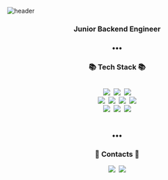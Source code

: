 ![header](https://capsule-render.vercel.app/api?type=soft&height=120&color=0094b6&section=header&text=JiwooKim&fontSize=50&fontColor=f5fcff&animation=twinkling)

<h3 align="center">Junior Backend Engineer</h3>

<h3 align="center">•••</h3>

<h3 align="center">📚 Tech Stack 📚</h3>

<br>

<div align=center>
	<a><img src="https://img.shields.io/badge/Java-003796?style=round-square&logo=Java&logoColor=white"/></a>&nbsp;
	<a><img src="https://img.shields.io/badge/Python-00599C?style=round-square&logo=Python&logoColor=white"/></a>&nbsp;
	<a><img src="https://img.shields.io/badge/C-A8B9CC?style=round-square&logo=C&logoColor=white"/></a>
	<br>
	<a><img src="https://img.shields.io/badge/Spring%20Boot-6db33f?style=round-square&logo=Spring&logoColor=white"/></a>&nbsp;
	<a><img src="https://img.shields.io/badge/Hibernate-59666C?style=round-square&logo=Hibernate&logoColor=white"/></a>&nbsp;
	<a><img src="https://img.shields.io/badge/Android-3ddc84?style=round-square&logo=Android&logoColor=white"/></a>&nbsp;
	<a><img src="https://img.shields.io/badge/MySQL-4479a1?style=round-square&logo=MySQL&logoColor=white"/></a>
	<br>
	<a><img src="https://img.shields.io/badge/Linux-FCC624?style=round-square&logo=Linux&logoColor=white"/></a>&nbsp;
	<a><img src="https://img.shields.io/badge/AWS-232F3E?style=round-square&logo=Amazon-AWS&logoColor=white"/></a>&nbsp;
	<a><img src="https://img.shields.io/badge/Git-F05032?style=round-square&logo=Git&logoColor=white"/></a>
</div>
 
<br>

<h3 align="center">•••</h3>

<h3 align="center">💎 Contacts 💎</h3>

<div align=center>
	<a href="mailto:jiwoo.kim.dev@gmail.com"><img src="https://img.shields.io/badge/Gmail-d14836?style=round-square&logo=Gmail&logoColor=white&link=mailto:jiwoo.kim.dev@gmail.com"/></a>&nbsp;
	<a href="https://velog.io/@jwkim"><img src="https://img.shields.io/badge/Tech%20Blog-11B48A?style=round-square&logo=Vimeo&logoColor=white&link=https://velog.io/@jwkim"/></a>	
</div>
